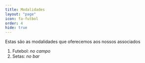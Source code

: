 ```yaml
---
title: Modalidades
layout: "page"
icon: fa-futbol
order: 4
hide: true
---
```


Estas são as modalidades que oferecemos aos nossos associados

1. Futebol: *no campo*
2. Setas: *no bar*
